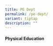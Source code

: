 ```yaml
---
title: PE Dept
permalink: /pe-dept/
variant: tiptap
description: ""
---
```

<h4>Physical Education</h4>
<p></p>